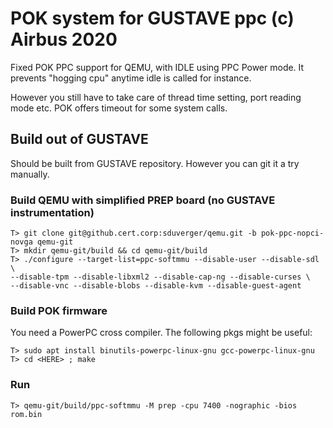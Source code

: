 # POK system for GUSTAVE ppc (c) Airbus 2020

Fixed POK PPC support for QEMU, with IDLE using PPC Power mode. It prevents
"hogging cpu" anytime idle is called for instance.

However you still have to take care of thread time setting, port
reading mode etc. POK offers timeout for some system calls.

## Build out of GUSTAVE

Should be built from GUSTAVE repository. However you can git it a try manually.

### Build QEMU with simplified PREP board (no GUSTAVE instrumentation)
```
T> git clone git@github.cert.corp:sduverger/qemu.git -b pok-ppc-nopci-novga qemu-git
T> mkdir qemu-git/build && cd qemu-git/build
T> ./configure --target-list=ppc-softmmu --disable-user --disable-sdl \
--disable-tpm --disable-libxml2 --disable-cap-ng --disable-curses \
--disable-vnc --disable-blobs --disable-kvm --disable-guest-agent
```

### Build POK firmware

You need a PowerPC cross compiler. The following pkgs might be useful:

```
T> sudo apt install binutils-powerpc-linux-gnu gcc-powerpc-linux-gnu
T> cd <HERE> ; make
```
### Run

```
T> qemu-git/build/ppc-softmmu -M prep -cpu 7400 -nographic -bios rom.bin
```
